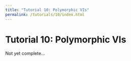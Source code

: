 ```yaml
---
title: "Tutorial 10: Polymorphic VIs"
permalink: /tutorials/10/index.html
---
```

# Tutorial 10: Polymorphic VIs

Not yet complete...
